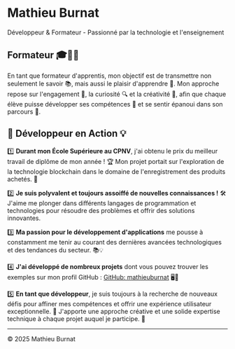 # Mathieu Burnat

Développeur & Formateur - Passionné par la technologie et l'enseignement

## Formateur 🎓👨‍🏫

En tant que formateur d'apprentis, mon objectif est de transmettre non seulement le savoir 📚, mais aussi le plaisir d'apprendre 🎉. Mon approche repose sur l'engagement 💪, la curiosité 🔍 et la créativité 🎨, afin que chaque élève puisse développer ses compétences 🧠 et se sentir épanoui dans son parcours 🌱.

## 🚀 Développeur en Action 💡

1️⃣ **Durant mon École Supérieure au CPNV**, j'ai obtenu le prix du meilleur travail de diplôme de mon année ! 🏆 Mon projet portait sur l'exploration de la technologie blockchain dans le domaine de l'enregistrement des produits achetés. 🚀

2️⃣ **Je suis polyvalent et toujours assoiffé de nouvelles connaissances !** 🛠️ J'aime me plonger dans différents langages de programmation et technologies pour résoudre des problèmes et offrir des solutions innovantes.

3️⃣ **Ma passion pour le développement d'applications** me pousse à constamment me tenir au courant des dernières avancées technologiques et des tendances du secteur. 📚💡

4️⃣ **J'ai développé de nombreux projets** dont vous pouvez trouver les exemples sur mon profil GitHub : [GitHub: mathieuburnat](https://github.com/MathieuBurnat) 🖥️💼

5️⃣ **En tant que développeur**, je suis toujours à la recherche de nouveaux défis pour affiner mes compétences et offrir une expérience utilisateur exceptionnelle. 🌟 J'apporte une approche créative et une solide expertise technique à chaque projet auquel je participe. 💪

---

© 2025 Mathieu Burnat
